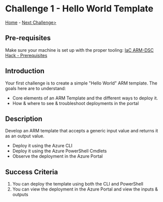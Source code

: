 # Challenge 1 - Hello World Template

 [Home](../readme.md) - [Next Challenge>](./ARM-Challenge-02.md)

## Pre-requisites

Make sure your machine is set up with the proper tooling: [IaC ARM-DSC Hack - Prerequisites](./Prerequisites.md)


## Introduction

Your first challenge is to create a simple "Hello World" ARM template. The goals here are to understand:

- Core elements of an ARM Template and the different ways to deploy it.
- How & where to see & troubleshoot deployments in the portal

## Description

Develop an ARM template that accepts a generic input value and returns it as an output value.
   - Deploy it using the Azure CLI
   - Deploy it using the Azure PowerShell Cmdlets
   - Observe the deployment in the Azure Portal

## Success Criteria

1. You can deploy the template using both the CLI and PowerShell
1. You can view the deployment in the Azure Portal and view the inputs & outputs
